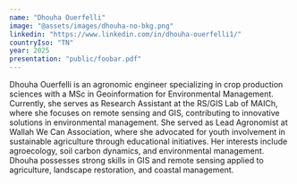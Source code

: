 ```yaml
---
name: "Dhouha Ouerfelli"
image: "@assets/images/dhouha-no-bkg.png"
linkedin: "https://www.linkedin.com/in/dhouha-ouerfelli1/"
countryIso: "TN"
year: 2025
presentation: "public/foobar.pdf"
---
```


Dhouha Ouerfelli is an agronomic engineer specializing in crop production sciences with a MSc in Geoinformation for Environmental Management. Currently, she serves as Research Assistant at the RS/GIS Lab of MAICh, where she focuses on remote sensing and GIS, contributing to innovative solutions in environmental management. She served as Lead Agronomist at Wallah We Can Association, where she advocated for youth involvement in sustainable agriculture through educational initiatives. Her interests include agroecology, soil carbon dynamics, and environmental management. Dhouha possesses strong skills in GIS and remote sensing applied to agriculture, landscape restoration, and coastal management.
